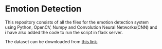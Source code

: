 # Emotion Detection

This repository consists of all the files for the emotion detection system using Python, OpenCV, Numpy and Convolution Neural Networks(CNN) and i have also added the code to run the script in flask server.

The dataset can be downloaded from [this link](https://drive.google.com/drive/folders/1bCFKTkmItIZl73YNUq5QXppLpIdmTgUv?usp=sharing).
